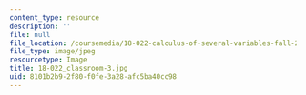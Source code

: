 ```yaml
---
content_type: resource
description: ''
file: null
file_location: /coursemedia/18-022-calculus-of-several-variables-fall-2010/8101b2b92f80f0fe3a28afc5ba40cc98_18-022_classroom-3.jpg
file_type: image/jpeg
resourcetype: Image
title: 18-022_classroom-3.jpg
uid: 8101b2b9-2f80-f0fe-3a28-afc5ba40cc98
---
```

